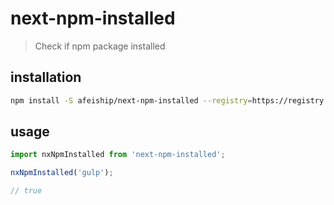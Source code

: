 # next-npm-installed
> Check if npm package installed

## installation
```bash
npm install -S afeiship/next-npm-installed --registry=https://registry.npm.taobao.org
```

## usage
```js
import nxNpmInstalled from 'next-npm-installed';

nxNpmInstalled('gulp');

// true
```
